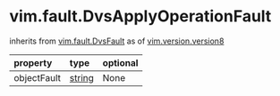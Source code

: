 vim.fault.DvsApplyOperationFault
================================
inherits from [vim.fault.DvsFault](docs/vim.fault.DvsFault.md)
as of [vim.version.version8](docs/vim.version.md)

| property | type | optional |
|:---------|:-----|:---------|
| objectFault | [string](string.md "string") | None |
